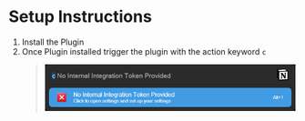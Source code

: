 # Setup Instructions
1. Install the Plugin
2. Once Plugin installed trigger the plugin with the action keyword `c`
   > <img src="Demo Assets/noApi.png">
   
